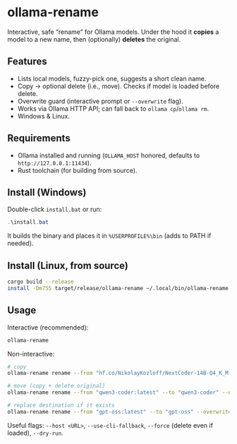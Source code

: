 # ollama-rename

Interactive, safe “rename” for Ollama models. Under the hood it **copies** a model to a new name, then (optionally) **deletes** the original.

## Features
- Lists local models, fuzzy-pick one, suggests a short clean name.
- Copy → optional delete (i.e., move). Checks if model is loaded before delete.
- Overwrite guard (interactive prompt or `--overwrite` flag).
- Works via Ollama HTTP API; can fall back to `ollama cp`/`ollama rm`.
- Windows & Linux.

## Requirements
- Ollama installed and running (`OLLAMA_HOST` honored, defaults to `http://127.0.0.1:11434`).
- Rust toolchain (for building from source).

## Install (Windows)
Double-click `install.bat` or run:
```powershell
.\install.bat
```

It builds the binary and places it in `%USERPROFILE%\bin` (adds to PATH if needed).

## Install (Linux, from source)

```bash
cargo build --release
install -Dm755 target/release/ollama-rename ~/.local/bin/ollama-rename
```

## Usage

Interactive (recommended):

```bash
ollama-rename
```

Non-interactive:

```bash
# copy
ollama-rename rename --from "hf.co/NikolayKozloff/NextCoder-14B-Q4_K_M-GGUF:Q4_K_M" --to "NextCoder"

# move (copy + delete original)
ollama-rename rename --from "qwen3-coder:latest" --to "qwen3-coder" --delete-original

# replace destination if it exists
ollama-rename rename --from "gpt-oss:latest" --to "gpt-oss" --overwrite
```

Useful flags: `--host <URL>`, `--use-cli-fallback`, `--force` (delete even if loaded), `--dry-run`.
